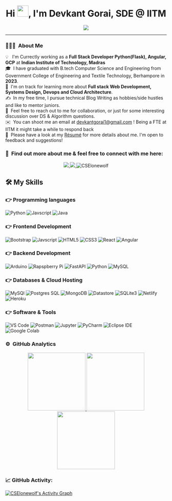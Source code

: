 <h1 align="center">Hi <img src="https://media.giphy.com/media/hvRJCLFzcasrR4ia7z/giphy.gif" width="35">, I'm Devkant Gorai, SDE @ IITM </h1>
<p align="center" style="user-select: none;">
<img src="https://readme-typing-svg.herokuapp.com?color=%2336B9F7&size=22&duration=5500&center=true&vCenter=true&multiline=true&width=650&height=200&lines=Computer+Science+Engineering+undergrad;Django+%26+Django+REST+Developer+;Data+Structure+%26+Algorithm;Python+%7C+Java+%7C+JavaScript+;Always+Hustling+with+something+;Currently+working+on+Django+%26+Django+REST+Projects+" />
</p>
<hr/>

### 👨🏻‍💻 &nbsp;About Me

💡 &nbsp; I'm Currectly working as a <b>Full Stack Developer Python(Flask), Angular, GCP</b> at <b> Indian Institute of Technology, Madras </b> \
🎓 &nbsp;I have graduated with B.tech Computer Science and Engineering from Government College of Engineering and Textile Technology, Berhampore in <b>2023</b>.\
🌱 &nbsp;I'm on track for learning more about <b>Full stack Web Development, Systems Design, Devops and Cloud Architecture</b>.\
✍️ &nbsp;In my free time, I pursue technical Blog Writing as hobbies/side hustles and like to mentor juniors.\
💬 &nbsp;Feel free to reach out to me for collaboration, or just for some interesting discussion over DS & Algorithm questions.\
✉️ &nbsp;You can shoot me an email at devkantgorai1@gmail.com ! Being a FTE at IITM it might take a while to respond back\
📄 &nbsp;Please have a look at my [Résumé](https://drive.google.com/file/d/1KlFoPZfKkNO3X5AKYaBz_3r-LCd5XhoV/view?usp=sharing) for more details about me. I'm open to feedback and suggestions!

### 🤝 &nbsp;Find out more about me & feel free to connect with me here:

<p align="center">
	<a href="https://www.linkedin.com/in/devkant-gorai/">
		<img src="https://img.shields.io/badge/LinkedIn-0077B5?style=for-the-badge&logo=linkedin&logoColor=white" />
	</a>
<!-- 	<a href="https://twitter.com/Asmit_2952">
		<img src="https://img.shields.io/badge/Twitter-1DA1F2?style=for-the-badge&logo=twitter&logoColor=white" />
	</a> -->
<!-- 	<a href="https://www.instagram.com/asmitmalakannawar/">
		<img src="https://img.shields.io/badge/Instagram-E4405F?style=for-the-badge&logo=instagram&logoColor=white" />
	</a> -->
<!-- 	<a href="https://dev.to/asmit2952">
		<img src="https://img.shields.io/badge/dev.to-0A0A0A?style=for-the-badge&logo=devdotto&logoColor=white" />
	</a> -->
<!--   <a href="https://asmit2952.github.io/">
		<img src="https://img.shields.io/badge/portfolio-1AA260?style=for-the-badge&logo=About.me&logoColor=white" />
	</a> -->
  <a href="mailto:devkantgorai1@gmail.com">
		<img src="https://img.shields.io/badge/Gmail-D14836?style=for-the-badge&logo=gmail&logoColor=white" />
	</a>
 <img src="https://komarev.com/ghpvc/?username=CSElonewolf" alt="CSElonewolf" /> 
</p>

## 🛠️ My Skills

### 👉 Programming languages

![Python](https://img.shields.io/badge/Python-3776AB?style=flat-square&logo=Python&logoColor=white)
![Javscript](https://img.shields.io/badge/JavaScript-F7DF1E?style=flat-square&logo=JavaScript&logoColor=white)
![Java](https://img.shields.io/badge/Java-013243?style=flat-square&logo=Java&logoColor=white)

<!-- <span>
<img src="https://github.com/amandewatnitrr/amandewatnitrr/blob/main/imgs/c.svg" alt="drawing" width="50"/>
<img src="https://github.com/amandewatnitrr/amandewatnitrr/blob/main/imgs/arduino-1.svg" alt="drawing" width="50"/>
<img src="https://github.com/amandewatnitrr/amandewatnitrr/blob/main/imgs/raspberry-pi.svg" alt="drawing" width="50"/>
<img src="https://github.com/amandewatnitrr/amandewatnitrr/blob/main/imgs/php-1.svg" alt="drawing" width="50"/>
<img src="https://github.com/amandewatnitrr/amandewatnitrr/blob/main/imgs/python-5.svg" alt="drawing" width="50"/>
<img src="https://github.com/amandewatnitrr/amandewatnitrr/blob/main/imgs/mysql-6.svg" alt="drawing" width="50"/>
<img src="https://github.com/amandewatnitrr/amandewatnitrr/blob/main/imgs/readme.svg" alt="drawing" width="50"/>
<img src="https://github.com/amandewatnitrr/amandewatnitrr/blob/main/imgs/html.svg" alt="drawing" width="50"/>
<img src="https://github.com/amandewatnitrr/amandewatnitrr/blob/main/imgs/css.svg" alt="drawing" width="50"/>
<img src="https://github.com/amandewatnitrr/amandewatnitrr/blob/main/imgs/javascript.svg" alt="drawing" width="50"/>
<img src="https://github.com/amandewatnitrr/amandewatnitrr/blob/main/imgs/wolfram-language.svg" alt="drawing" width="50"/>
  </span> -->

### 👉 Frontend Development

![Bootstrap](https://img.shields.io/badge/Bootstrap-7952B3?style=flat-square&logo=Bootstrap&logoColor=white)
![Javscript](https://img.shields.io/badge/JavaScript-F7DF1E?style=flat-square&logo=JavaScript&logoColor=white)
![HTML5](https://img.shields.io/badge/HTML5-E34F26?style=flat-square&logo=HTML5&logoColor=white)
![CSS3](https://img.shields.io/badge/CSS3-1572B6?style=flat-square&logo=CSS3&logoColor=white)
![React](https://img.shields.io/badge/React-61DAFB?style=flat-square&logo=React&logoColor=white)
![Angular](https://img.shields.io/badge/Angular-DD0031?style=flat-square&logo=Angular&logoColor=white)
<!-- ![Recat Router](https://img.shields.io/badge/React%20Router-CA4245?style=flat-square&logo=React%20Router&logoColor=white)
![React Table ](https://img.shields.io/badge/React%20Table-013243?style=flat-square&logo=React%20Table&logoColor=white)
![Reactive](https://img.shields.io/badge/ReactiveX-013243?style=flat-square&logo=ReactiveX&logoColor=white)
![Redux](https://img.shields.io/badge/Redux-013243?style=flat-square&logo=Redux&logoColor=white)
![Redux-saga](https://img.shields.io/badge/Redux-Saga-013243?style=flat-square&logo=Redux-Saga&logoColor=white) -->

### 👉 Backend Development 
![Arduino](https://img.shields.io/badge/Django-00979D?style=flat-square&logo=Django&logoColor=white)
![Rapspberry Pi](https://img.shields.io/badge/Flask-C51A4A?style=flat-square&logo=Flask&logoColor=white)
![FastAPI](https://img.shields.io/badge/FastAPI-00599C?style=flat-square&logo=FastAPI&logoColor=white)
![Python](https://img.shields.io/badge/Python-3776AB?style=flat-square&logo=Python&logoColor=white)
![MySQL](https://img.shields.io/badge/MySQL-4479A1?style=flat-square&logo=MySQL&logoColor=white)


### 👉 Databases & Cloud Hosting

![MySQl](https://img.shields.io/badge/MySQL-4479A1?style=flat-square&logo=MySQL&logoColor=white)
![Postgres SQL](https://img.shields.io/badge/PostgreSQL-4169E1?style=flat-square&logo=PostgreSQL&logoColor=white)
![MongoDB](https://img.shields.io/badge/MongoDB-47A248?style=flat-square&logo=MongoDB&logoColor=white)
![Datastore](https://img.shields.io/badge/Datastore-777BB4?style=flat-square&logo=Google%20Cloud&logoColor=white)
![SQLite3](https://img.shields.io/badge/SQLite3-003B57?style=flat-square&logo=SQLite&logoColor=white)
![Netlify](https://img.shields.io/badge/Netlify-00C7B7?style=flat-square&logo=Netlify&logoColor=white)
![Heroku](https://img.shields.io/badge/Heroku-430098?style=flat-square&logo=Heroku&logoColor=white)

  

### 👉 Software & Tools

![VS Code](https://img.shields.io/badge/Visual%20Studio%20Code-007ACC?style=flat-square&logo=Visual%20Studio%20Code&logoColor=white)
![Postman](https://img.shields.io/badge/Postman-FF6C37?style=flat-square&logo=Postman&logoColor=white)
![Jupyter](https://img.shields.io/badge/Jupyter-F37626?style=flat-square&logo=Jupyter&logoColor=white)
![PyCharm](https://img.shields.io/badge/PyCharm-000000?style=flat-square&logo=PyCharm&logoColor=white)
![Eclipse IDE](https://img.shields.io/badge/Eclipse%20IDE-2C2255?style=flat-square&logo=Eclipse%20IDE&logoColor=white)
![Google Colab](https://img.shields.io/badge/Google%20Colab-00979D?style=flat-square&logo=Google%20Colab&logoColor=white)

### ⚙️ &nbsp;GitHub Analytics

<p align="center">
<a href="https://github.com/CSElonewolf">
  <img height="180em" src="https://github-readme-stats-eight-theta.vercel.app/api?username=CSElonewolf&show_icons=true&theme=algolia&include_all_commits=true&count_private=true"/>
  <img height="180em" src="https://github-readme-streak-stats.herokuapp.com/?user=CSElonewolf&theme=algolia" />
  <img height="180em" src="https://github-readme-stats-eight-theta.vercel.app/api/top-langs/?username=CSElonewolf&layout=compact&langs_count=8&theme=algolia"/>
</a>
</p>

<!-- ### 🏆 GitHub Profile Trophy:
<p align="center">
<a href="https://github.com/ryo-ma/github-profile-trophy">
  <img width=800 src="https://github-profile-trophy.vercel.app/?username=CSElonewolf&column=8&theme=algolia&no-frame=true&no-bg=true"/>
</a>
</p> -->

### 📈 GitHub Activity:
  <a href="https://github.com/CSElonewolf/github-readme-activity-graph"><img alt="CSElonewolf's Activity Graph" src="https://activity-graph.herokuapp.com/graph?username=CSElonewolf&bg_color=1F222E&color=F8D866&line=F85D7F&point=FFFFFF&hide_border=true" /></a>

<!-- <p align="center">
<a href="https://profile.codersrank.io/user/CSElonewolf"><img width="494px" src="https://cr-ss-service.azurewebsites.net/api/ScreenShot?widget=summary&username=CSElonewolf&layout=horizontal&badges=3&show-avatar=true&min-width=494px&branding=false&style=--bg-color:%23fff;--border:1px%20solid%23e4e2e2;--border-radius:4px;--header-padding:20px;--header-bg-color:%232f80ed;--name-font-size:18px;--name-font-weight:bold;--rank-font-size:14px;--preloader-color:%232f80ed;--badges-padding:20px;--badge-box-shadow:none;--badge-border:1px%20solid%23e4e2e2;--badge-rank-font-size:12px;--badge-location-font-size:12px;--badge-padding:10px;--badge-margin:10px;--badge-icon-size:16px;--badge-technology-font-size:14px;--badge-technology-font-weight:normal)" /></a>
</p> -->
